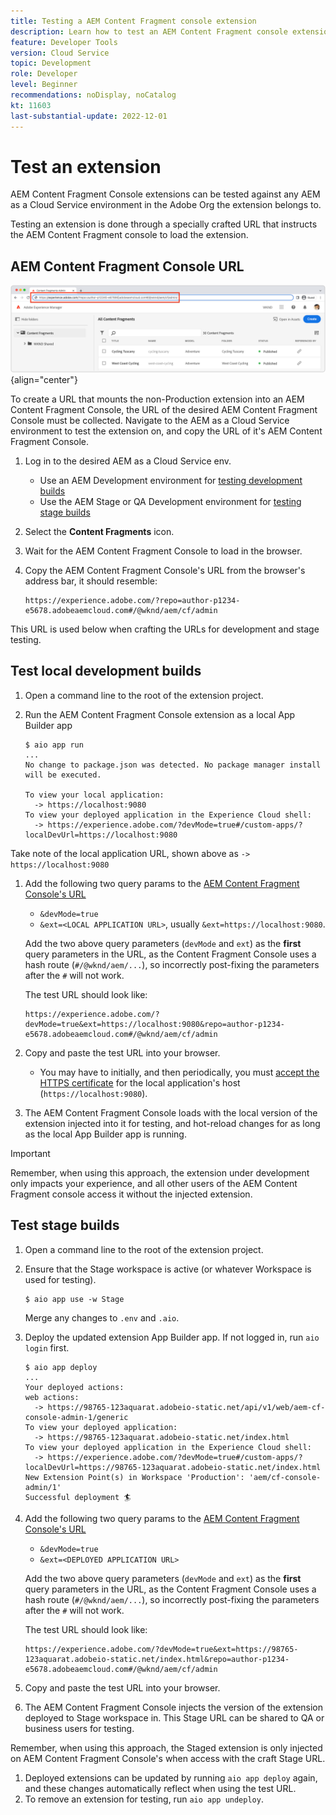 ```yaml
---
title: Testing a AEM Content Fragment console extension
description: Learn how to test an AEM Content Fragment console extension before deploying to production.
feature: Developer Tools
version: Cloud Service
topic: Development
role: Developer
level: Beginner
recommendations: noDisplay, noCatalog
kt: 11603
last-substantial-update: 2022-12-01
---
```


# Test an extension

AEM Content Fragment Console extensions can be tested against any AEM as a Cloud Service environment in the Adobe Org the extension belongs to.

Testing an extension is done through a specially crafted URL that instructs the AEM Content Fragment console to load the extension. 

## AEM Content Fragment Console URL

![AEM Content Fragment Console URL](./assets/test/content-fragment-console-url.png){align="center"}

To create a URL that mounts the non-Production extension into an AEM Content Fragment Console, the URL of the desired AEM Content Fragment Console must be collected. Navigate to the AEM as a Cloud Service environment to test the extension on, and copy the URL of it's AEM Content Fragment Console.

1. Log in to the desired AEM as a Cloud Service env.
  
    + Use an AEM Development environment for [testing development builds](#testing-development-builds)
    + Use the AEM Stage or QA Development environment for [testing stage builds](#testing-stage-builds)

1. Select the __Content Fragments__ icon.
1. Wait for the AEM Content Fragment Console to load in the browser.
1. Copy the AEM Content Fragment Console's URL from the browser's address bar, it should resemble:

    ```
    https://experience.adobe.com/?repo=author-p1234-e5678.adobeaemcloud.com#/@wknd/aem/cf/admin
    ```

This URL is used below when crafting the URLs for development and stage testing.

## Test local development builds

1. Open a command line to the root of the extension project.
1. Run the AEM Content Fragment Console extension as a local App Builder app

    ```shell
    $ aio app run
    ...
    No change to package.json was detected. No package manager install will be executed.

    To view your local application:
      -> https://localhost:9080
    To view your deployed application in the Experience Cloud shell:
      -> https://experience.adobe.com/?devMode=true#/custom-apps/?localDevUrl=https://localhost:9080
    ```

  Take note of the local application URL, shown above as `-> https://localhost:9080`

1. Add the following two query params to the [AEM Content Fragment Console's URL](#aem-content-fragment-console-url)
    + `&devMode=true`
    + `&ext=<LOCAL APPLICATION URL>`, usually `&ext=https://localhost:9080`.

    Add the two above query parameters (`devMode` and `ext`) as the __first__ query parameters in the URL, as the Content Fragment Console uses a hash route (`#/@wknd/aem/...`), so incorrectly post-fixing the parameters after the `#` will not work.
    
    The test URL should look like:

      ```
      https://experience.adobe.com/?devMode=true&ext=https://localhost:9080&repo=author-p1234-e5678.adobeaemcloud.com#/@wknd/aem/cf/admin
      ```

1. Copy and paste the test URL into your browser.
  
    + You may have to initially, and then periodically, you must [accept the HTTPS certificate](https://developer.adobe.com/uix/docs/services/aem-cf-console-admin/extension-development/#accepting-the-certificate-first-time-users) for the local application's host (`https://localhost:9080`).

1. The AEM Content Fragment Console loads with the local version of the extension injected into it for testing, and hot-reload changes for as long as the local App Builder app is running.

>[!IMPORTANT]
>
>Remember, when using this approach, the extension under development only impacts your experience, and all other users of the AEM Content Fragment console access it without the injected extension. 


## Test stage builds

1. Open a command line to the root of the extension project.
1. Ensure that the Stage workspace is active (or whatever Workspace is used for testing).
    ```shell
    $ aio app use -w Stage
    ```
    Merge any changes to `.env` and `.aio`.
1. Deploy the updated extension App Builder app. If not logged in, run `aio login` first.
    ```shell
    $ aio app deploy
    ...
    Your deployed actions:
    web actions:
      -> https://98765-123aquarat.adobeio-static.net/api/v1/web/aem-cf-console-admin-1/generic 
    To view your deployed application:
      -> https://98765-123aquarat.adobeio-static.net/index.html
    To view your deployed application in the Experience Cloud shell:
      -> https://experience.adobe.com/?devMode=true#/custom-apps/?localDevUrl=https://98765-123aquarat.adobeio-static.net/index.html
    New Extension Point(s) in Workspace 'Production': 'aem/cf-console-admin/1'
    Successful deployment 🏄
    ```

1. Add the following two query params to the [AEM Content Fragment Console's URL](#aem-content-fragment-console-url)
    + `&devMode=true`
    + `&ext=<DEPLOYED APPLICATION URL>`

    Add the two above query parameters (`devMode` and `ext`) as the __first__ query parameters in the URL, as the Content Fragment Console uses a hash route (`#/@wknd/aem/...`), so incorrectly post-fixing the parameters after the `#` will not work.

    The test URL should look like:

    ```
    https://experience.adobe.com/?devMode=true&ext=https://98765-123aquarat.adobeio-static.net/index.html&repo=author-p1234-e5678.adobeaemcloud.com#/@wknd/aem/cf/admin
    ```

1. Copy and paste the test URL into your browser.
1. The AEM Content Fragment Console injects the version of the extension deployed to Stage workspace in. This Stage URL can be shared to QA or business users for testing.

  Remember, when using this approach, the Staged extension is only injected on AEM Content Fragment Console's when access with the craft Stage URL. 

1. Deployed extensions can be updated by running `aio app deploy` again, and these changes automatically reflect when using the test URL.
1. To remove an extension for testing, run `aio app undeploy`.



